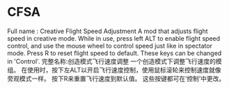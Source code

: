 # CFSA
Full name : Creative Flight Speed Adjustment
A mod that adjusts flight speed in creative mode.
While in use, press left ALT to enable flight speed control, and use the mouse wheel to control speed just like in spectator mode. 
Press R to reset flight speed to default. 
These keys can be changed in 'Control'.
完整名称:创造模式飞行速度调整
一个创造模式下调整飞行速度的模组。
在使用时，按下左ALT以开启飞行速度控制，使用鼠标滚轮来控制速度就像旁观模式一样。
按下R来重置飞行速度到默认值。
这些按键都可在‘控制’中更改。
